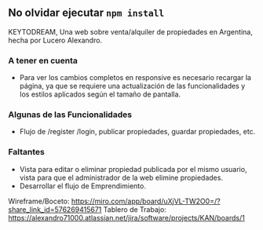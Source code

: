 ## No olvidar ejecutar `npm install`

KEYTODREAM, Una web sobre venta/alquiler de propiedades en Argentina, hecha por Lucero Alexandro.

### A tener en cuenta
- Para ver los cambios completos en responsive es necesario recargar la página, ya que se requiere una actualización de las funcionalidades y los estilos aplicados según el tamaño de pantalla.

### Algunas de las Funcionalidades
- Flujo de /register /login, publicar propiedades, guardar propiedades, etc.

### Faltantes
- Vista para editar o eliminar propiedad publicada por el mismo usuario, vista para que el administrador de la web elimine propiedades.
- Desarrollar el flujo de Emprendimiento.

Wireframe/Boceto: https://miro.com/app/board/uXjVL-TW2O0=/?share_link_id=576269415671
Tablero de Trabajo: https://alexandro71000.atlassian.net/jira/software/projects/KAN/boards/1

